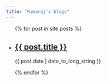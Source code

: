 ```yaml
---
title: "Ramaraj's blogs"
---
```


<ul>
  {% for post in site.posts %}
    <li>
      <h2><a href="{{ site.baseurl }}/{{ post.url }}">{{ post.title }}</a></h2>
      <p><time datetime="{{ post.date | date: "%Y-%m-%d" }}">{{ post.date | date_to_long_string }}</time></p>
    </li>
  {% endfor %}
</ul>

